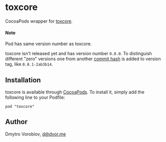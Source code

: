 # toxcore

CocoaPods wrapper for [toxcore](https://github.com/toktok/c-toxcore).

#### Note

Pod has same version number as toxcore.

toxcore isn't released yet and has version number `0.0.0`. To distinguish different "zero" versions one from another [commit hash](https://github.com/irungentoo/toxcore/commit/2ab3b14731061cc04d3ccc50a35093c11d018298) is added to version tag, like `0.0.1-2ab3b14`.

## Installation

toxcore is available through [CocoaPods](http://cocoapods.org). To install
it, simply add the following line to your Podfile:

```
pod "toxcore"
```

## Author

Dmytro Vorobiov, d@dvor.me
